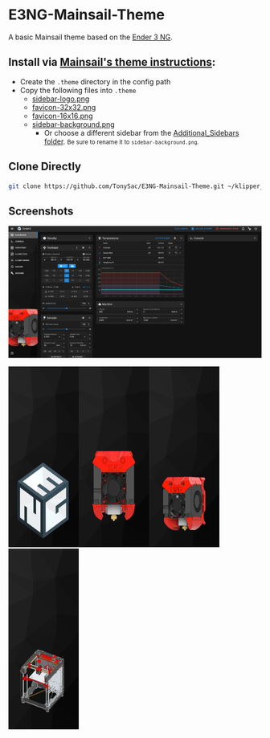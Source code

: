 # E3NG-Mainsail-Theme
 
 A basic Mainsail theme based on the [Ender 3 NG](https://www.printables.com/model/469280-ender-3-ng-corexy-beta).

## Install via [Mainsail's theme instructions](https://docs.mainsail.xyz/overview/features/themes):

* Create the `.theme` directory in the config path
* Copy the following files into `.theme`
    * [sidebar-logo.png](https://github.com/TonySac/E3NG-Mainsail-Theme/blob/main/sidebar-logo.png)
    * [favicon-32x32.png](https://github.com/TonySac/E3NG-Mainsail-Theme/blob/main/favicon-32x32.png)
    * [favicon-16x16.png](https://github.com/TonySac/E3NG-Mainsail-Theme/blob/main/favicon-16x16.png)
    * [sidebar-background.png](https://github.com/TonySac/E3NG-Mainsail-Theme/blob/main/sidebar-background.png)
        * Or choose a different sidebar from the [Additional_Sidebars folder](https://github.com/TonySac/E3NG-Mainsail-Theme/tree/main/Additional_Sidebars). <small>Be sure to rename it to `sidebar-background.png`.</small>

## Clone Directly

```bash
git clone https://github.com/TonySac/E3NG-Mainsail-Theme.git ~/klipper_config/.theme
```

## Screenshots

<img src="screenshot.png">

<img src="Additional_Sidebars/sidebar-background_Logo.png" width=140 height=360><img src="Additional_Sidebars/sidebar-background_Toolhead.png" width=140 height=360><img src="Additional_Sidebars/sidebar-background_Toolhead45.png" width=140 height=360><img src="Additional_Sidebars/sidebar-background_Printer.png" width=140 height=360>
